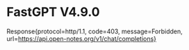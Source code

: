 # FastGPT V4.9.0
Response{protocol=http/1.1, code=403, message=Forbidden, url=https://api.open-notes.org/v1/chat/completions}